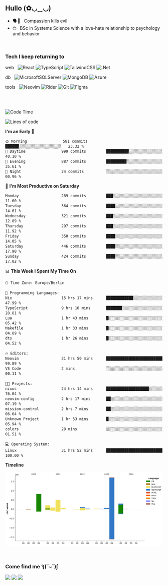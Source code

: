 <h2>Hullo (✿◡‿◡)</h2>

<ul>
  <li>🗣️💯 &nbsp; Compassion kills evil</li>
  <li>🤓 &nbsp; BSc in Systems Science with a love-hate relationship to psychology and behavior</li>
</ul>
<br/>

<h3>Tech I keep returning to</h3>

web &nbsp;
![React](https://img.shields.io/badge/react-%2320232a.svg?style=for-the-badge&logo=react&logoColor=%2361DAFB)
![TypeScript](https://img.shields.io/badge/typescript-%23007ACC.svg?style=for-the-badge&logo=typescript&logoColor=white)
![TailwindCSS](https://img.shields.io/badge/tailwindcss-%2338B2AC.svg?style=for-the-badge&logo=tailwind-css&logoColor=white)
![.Net](https://img.shields.io/badge/.NET-5C2D91?style=for-the-badge&logo=.net&logoColor=white)

db &nbsp;
  ![MicrosoftSQLServer](https://img.shields.io/badge/Microsoft%20SQL%20Server-CC2927?style=for-the-badge&logo=microsoft%20sql%20server&logoColor=white)
![MongoDB](https://img.shields.io/badge/MongoDB-%234ea94b.svg?style=for-the-badge&logo=mongodb&logoColor=white)
  ![Azure](https://img.shields.io/badge/azure-%230072C6.svg?style=for-the-badge&logo=microsoftazure&logoColor=white)
  
tools &nbsp;
![Neovim](https://img.shields.io/badge/Neovim-57A143?logo=neovim&logoColor=white&style=for-the-badge)
  ![Rider](https://img.shields.io/badge/Rider-000000.svg?style=for-the-badge&logo=Rider&logoColor=white&color=black&labelColor=crimson)
  	![Git](https://img.shields.io/badge/git-%23F05033.svg?style=for-the-badge&logo=git&logoColor=white)
![Figma](https://img.shields.io/badge/figma-%23F24E1E.svg?style=for-the-badge&logo=figma&logoColor=white)

<br/><br/>

<!--START_SECTION:waka-->
![Code Time](http://img.shields.io/badge/Code%20Time-1%2C391%20hrs%2054%20mins-blue)

![Lines of code](https://img.shields.io/badge/From%20Hello%20World%20I%27ve%20Written-3.9%20million%20lines%20of%20code-blue)

**I'm an Early 🐤** 

```text
🌞 Morning                581 commits         ██████░░░░░░░░░░░░░░░░░░░   23.32 % 
🌆 Daytime                999 commits         ██████████░░░░░░░░░░░░░░░   40.10 % 
🌃 Evening                887 commits         █████████░░░░░░░░░░░░░░░░   35.61 % 
🌙 Night                  24 commits          ░░░░░░░░░░░░░░░░░░░░░░░░░   00.96 % 
```
📅 **I'm Most Productive on Saturday** 

```text
Monday                   289 commits         ███░░░░░░░░░░░░░░░░░░░░░░   11.60 % 
Tuesday                  364 commits         ████░░░░░░░░░░░░░░░░░░░░░   14.61 % 
Wednesday                321 commits         ███░░░░░░░░░░░░░░░░░░░░░░   12.89 % 
Thursday                 297 commits         ███░░░░░░░░░░░░░░░░░░░░░░   11.92 % 
Friday                   350 commits         ████░░░░░░░░░░░░░░░░░░░░░   14.05 % 
Saturday                 446 commits         ████░░░░░░░░░░░░░░░░░░░░░   17.90 % 
Sunday                   424 commits         ████░░░░░░░░░░░░░░░░░░░░░   17.02 % 
```


📊 **This Week I Spent My Time On** 

```text
🕑︎ Time Zone: Europe/Berlin

💬 Programming Languages: 
Nix                      15 hrs 17 mins      ████████████░░░░░░░░░░░░░   47.99 % 
TypeScript               9 hrs 10 mins       ███████░░░░░░░░░░░░░░░░░░   28.81 % 
Lua                      1 hr 43 mins        █░░░░░░░░░░░░░░░░░░░░░░░░   05.42 % 
Makefile                 1 hr 33 mins        █░░░░░░░░░░░░░░░░░░░░░░░░   04.89 % 
dts                      1 hr 26 mins        █░░░░░░░░░░░░░░░░░░░░░░░░   04.52 % 

🔥 Editors: 
Neovim                   31 hrs 50 mins      █████████████████████████   99.89 % 
VS Code                  2 mins              ░░░░░░░░░░░░░░░░░░░░░░░░░   00.11 % 

🐱‍💻 Projects: 
nixos                    24 hrs 14 mins      ███████████████████░░░░░░   76.04 % 
neovim-config            2 hrs 17 mins       ██░░░░░░░░░░░░░░░░░░░░░░░   07.19 % 
mission-control          2 hrs 7 mins        ██░░░░░░░░░░░░░░░░░░░░░░░   06.64 % 
Unknown Project          1 hr 53 mins        █░░░░░░░░░░░░░░░░░░░░░░░░   05.94 % 
colors                   28 mins             ░░░░░░░░░░░░░░░░░░░░░░░░░   01.51 % 

💻 Operating System: 
Linux                    31 hrs 52 mins      █████████████████████████   100.00 % 
```

**Timeline**

![Lines of Code chart](https://raw.githubusercontent.com/hedonicadapter/hedonicadapter/main/assets/bar_graph.png)


<!--END_SECTION:waka-->

<br/>
<h3>Come find me ƪ(˘⌣˘)ʃ </h3>

<a href="https://hedonicadapter.com/"><img src="https://img.shields.io/badge/-Portfolio-3423A6?style=flat-square&logo=Google-Chrome&logoColor=white"/></a>
<a href="www.linkedin.com/in/sam-herman"><img src="https://img.shields.io/badge/-Sam%20Herman-0077B5?style=flat-square&logo=Linkedin&logoColor=white"/></a>
<a href="mailto:mailservice.samherman@gamil.com"><img src="https://img.shields.io/badge/-mailservice.samherman@gamil.com-D14836?style=flat-square&logo=Gmail&logoColor=white"/></a>

<!--
**cdthomp1/cdthomp1** is a ✨ _special_ ✨ repository because its `README.md` (this file) appears on your GitHub profile.


----
Credit: [cdthomp1](https://github.com/cdthomp1)

Last Edited on: 19/11/2020
